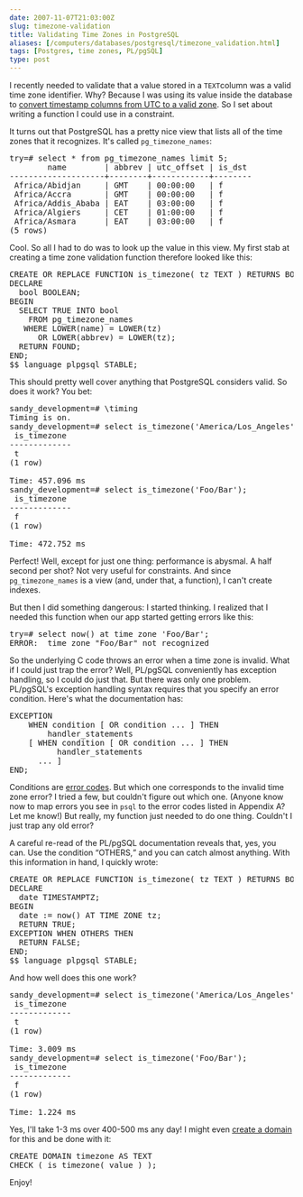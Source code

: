 ```yaml
--- 
date: 2007-11-07T21:03:00Z
slug: timezone-validation
title: Validating Time Zones in PostgreSQL
aliases: [/computers/databases/postgresql/timezone_validation.html]
tags: [Postgres, time zones, PL/pgSQL]
type: post
---
```


<p>I recently needed to validate that a value stored in
a <code>TEXT</code>column was a valid time zone identifier. Why? Because I was
using its value inside the database to
<a href="/computers/databases/postgresql/reducing_view_calculations.html"
title="Need Help Reducing View Calculations">convert timestamp columns from
UTC to a valid zone</a>. So I set about writing a function I could use in a
constraint.</p>

<p>It turns out that PostgreSQL has a pretty nice view that lists all of the
time zones that it recognizes. It's called <code>pg_timezone_names</code>:</p>

<pre>
try=# select * from pg_timezone_names limit 5;
        name        | abbrev | utc_offset | is_dst 
&#x002d;&#x002d;&#x002d;&#x002d;&#x002d;&#x002d;&#x002d;&#x002d;&#x002d;&#x002d;&#x002d;&#x002d;&#x002d;&#x002d;&#x002d;&#x002d;&#x002d;&#x002d;&#x002d;&#x002d;+&#x002d;&#x002d;&#x002d;&#x002d;&#x002d;&#x002d;&#x002d;&#x002d;+&#x002d;&#x002d;&#x002d;&#x002d;&#x002d;&#x002d;&#x002d;&#x002d;&#x002d;&#x002d;&#x002d;&#x002d;+&#x002d;&#x002d;&#x002d;&#x002d;&#x002d;&#x002d;&#x002d;&#x002d;
 Africa/Abidjan     | GMT    | 00:00:00   | f
 Africa/Accra       | GMT    | 00:00:00   | f
 Africa/Addis_Ababa | EAT    | 03:00:00   | f
 Africa/Algiers     | CET    | 01:00:00   | f
 Africa/Asmara      | EAT    | 03:00:00   | f
(5 rows)
</pre>

<p>Cool. So all I had to do was to look up the value in this view. My first
stab at creating a time zone validation function therefore looked like
this:</p>

<pre>
CREATE OR REPLACE FUNCTION is_timezone( tz TEXT ) RETURNS BOOLEAN as $$
DECLARE
  bool BOOLEAN;
BEGIN
  SELECT TRUE INTO bool
    FROM pg_timezone_names
   WHERE LOWER(name) = LOWER(tz)
      OR LOWER(abbrev) = LOWER(tz);
  RETURN FOUND;
END;
$$ language plpgsql STABLE;
</pre>

<p>This should pretty well cover anything that PostgreSQL considers valid. So
does it work? You bet:</p>

<pre>
sandy_development=# \timing
Timing is on.
sandy_development=# select is_timezone('America/Los_Angeles');
 is_timezone 
&#x002d;&#x002d;&#x002d;&#x002d;&#x002d;&#x002d;&#x002d;&#x002d;&#x002d;&#x002d;&#x002d;&#x002d;&#x002d;
 t
(1 row)

Time: 457.096 ms
sandy_development=# select is_timezone('Foo/Bar');
 is_timezone 
&#x002d;&#x002d;&#x002d;&#x002d;&#x002d;&#x002d;&#x002d;&#x002d;&#x002d;&#x002d;&#x002d;&#x002d;&#x002d;
 f
(1 row)

Time: 472.752 ms
</pre>

<p>Perfect! Well, except for just one thing: performance is abysmal. A half
second per shot? Not very useful for constraints. And since
<code>pg_timezone_names</code> is a view (and, under that, a function), I
can't create indexes.</p>

<p>But then I did something dangerous: I started thinking. I realized that I
needed this function when our app started getting errors like this:</p>

<pre>
try=# select now() at time zone 'Foo/Bar';
ERROR:  time zone "Foo/Bar" not recognized
</pre>

<p>So the underlying C code throws an error when a time zone is invalid. What
if I could just trap the error? Well, PL/pgSQL conveniently has exception
handling, so I could do just that. But there was only one problem. PL/pgSQL's
exception handling syntax requires that you specify an error condition. Here's
what the documentation has:</p>

<pre>
EXCEPTION
    WHEN condition [ OR condition ... ] THEN
        handler_statements
    [ WHEN condition [ OR condition ... ] THEN
          handler_statements
      ... ]
END;
</pre>

<p>Conditions are
<a href="http://www.postgresql.org/docs/current/static/errcodes-appendix.html"
title="PostgreSQL Documentation: Appendix A. PostgreSQL Error Codes">error
codes</a>. But which one corresponds to the invalid time zone error? I tried a
few, but couldn't figure out which one. (Anyone know now to map errors you see
in <code>psql</code> to the error codes listed in Appendix A? Let me know!)
But really, my function just needed to do one thing. Couldn't I just trap any
old error?</p>

<p>A careful re-read of the PL/pgSQL documentation reveals that, yes, you can.
Use the condition <q>OTHERS,</q> and you can catch almost anything. With this
information in hand, I quickly wrote:</p>

<pre>
CREATE OR REPLACE FUNCTION is_timezone( tz TEXT ) RETURNS BOOLEAN as $$
DECLARE
  date TIMESTAMPTZ;
BEGIN
  date := now() AT TIME ZONE tz;
  RETURN TRUE;
EXCEPTION WHEN OTHERS THEN
  RETURN FALSE;
END;
$$ language plpgsql STABLE;
</pre>

<p>And how well does this one work?</p>

<pre>
sandy_development=# select is_timezone('America/Los_Angeles');
 is_timezone 
&#x002d;&#x002d;&#x002d;&#x002d;&#x002d;&#x002d;&#x002d;&#x002d;&#x002d;&#x002d;&#x002d;&#x002d;&#x002d;
 t
(1 row)

Time: 3.009 ms
sandy_development=# select is_timezone('Foo/Bar');
 is_timezone 
&#x002d;&#x002d;&#x002d;&#x002d;&#x002d;&#x002d;&#x002d;&#x002d;&#x002d;&#x002d;&#x002d;&#x002d;&#x002d;
 f
(1 row)

Time: 1.224 ms
</pre>

<p>Yes, I'll take 1-3 ms over 400-500 ms any day! I might even
<a href="http://www.postgresql.org/docs/current/static/sql-createdomain.html" title="PostgreSQL Documentation: CREATE DOMAIN">create a domain</a> for this
and be done with it:</p>

<pre>
CREATE DOMAIN timezone AS TEXT
CHECK ( is_timezone( value ) );
</pre>

<p>Enjoy!</p>
